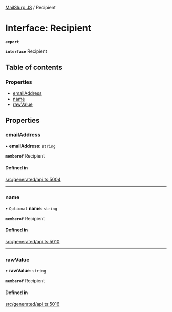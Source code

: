 [MailSlurp JS](../README.md) / Recipient

# Interface: Recipient

**`export`**

**`interface`** Recipient

## Table of contents

### Properties

- [emailAddress](Recipient.md#emailaddress)
- [name](Recipient.md#name)
- [rawValue](Recipient.md#rawvalue)

## Properties

### emailAddress

• **emailAddress**: `string`

**`memberof`** Recipient

#### Defined in

[src/generated/api.ts:5004](https://github.com/mailslurp/mailslurp-client/blob/5a5ba59/src/generated/api.ts#L5004)

___

### name

• `Optional` **name**: `string`

**`memberof`** Recipient

#### Defined in

[src/generated/api.ts:5010](https://github.com/mailslurp/mailslurp-client/blob/5a5ba59/src/generated/api.ts#L5010)

___

### rawValue

• **rawValue**: `string`

**`memberof`** Recipient

#### Defined in

[src/generated/api.ts:5016](https://github.com/mailslurp/mailslurp-client/blob/5a5ba59/src/generated/api.ts#L5016)
